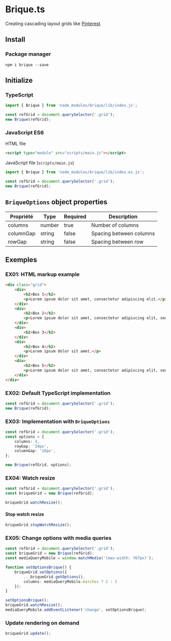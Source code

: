 # Brique.ts
Creating cascading layout grids like [Pinterest](https://www.pinterest.com/).

## Install
### Package manager
```
npm i brique --save
```

## Initialize

### TypeScript
``` ts
import { Brique } from 'node_modules/brique/lib/index.js';

const refGrid = document.querySelector('.grid');
new Brique(refGrid);
```

### JavaScript ES6
HTML file
``` html
<script type="module" src="scripts/main.js"></script>
```
JavaScript file (`scripts/main.js`)
``` js
import { Brique } from 'node_modules/brique/lib/index.es.js';

const refGrid = document.querySelector('.grid');
new Brique(refGrid);
```

## `BriqueOptions` object properties
| Propriété | Type | Required | Description |
| --- | --- | --- | --- |
| columns | number |  true |  Number of columns |
| columnGap | string | false | Spacing between columns |
| rowGap | string | false | Spacing between row |



## Exemples
### EX01: HTML markup example
``` html
<div class="grid">
    <div>
        <h2>Box 1</h2>
        <p>Lorem ipsum dolor sit amet, consectetur adipiscing elit.</p>
    </div>
    <div>
        <h2>Box 2</h2>
        <p>Lorem ipsum dolor sit amet, consectetur adipiscing elit, sed do eiusmod tempor incididunt ut laboret.</p>
    </div>
    <div>
        <h2>Box 3</h2>
    </div>
    <div>
        <h2>Box 4</h2>
        <p>Lorem ipsum dolor sit amet.</p>
    </div>
    <div>
        <h2>Box 5</h2>
        <p>Lorem ipsum dolor sit amet, consectetur adipiscing elit, sed do eiusmod tempor.</p>
    </div>
</div>
```

### EX02: Default TypeScript implementation
``` ts
const refGrid = document.querySelector('.grid');
new Brique(refGrid);
```

### EX03: Implementation with `BriqueOptions`
``` ts
const refGrid = document.querySelector('.grid');
const options = {
    columns: 4,
    rowGap: '24px',
    columnGap: '16px',
};

new Brique(refGrid, options);
```

### EX04: Watch resize
``` ts
const refGrid = document.querySelector('.grid');
const briqueGrid = new Brique(refGrid);

briqueGrid.watchResize();
```

#### Stop watch resize
``` ts
briqueGrid.stopWatchResize();
```

### EX05: Change options with media queries
``` ts
const refGrid = document.querySelector('.grid');
const briqueGrid = new Brique(refGrid);
const mediaQueryMobile = window.matchMedia('(max-width: 767px)');

function setOptionsBrique() {
    briqueGrid.setOptions({
        ...briqueGrid.getOptions(),
        columns: mediaQueryMobile.matches ? 2 : 3
    });
}

setOptionsBrique();
briqueGrid.watchResize();
mediaQueryMobile.addEventListener('change', setOptionsBrique);
```

### Update rendering on demand
``` ts
briqueGrid.update();
```